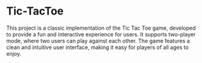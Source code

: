 # Tic-TacToe
This project is a classic implementation of the Tic Tac Toe game, developed to provide a fun and interactive experience for users. It supports two-player mode, where two users can play against each other. The game features a clean and intuitive user interface, making it easy for players of all ages to enjoy.
